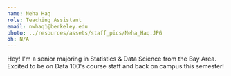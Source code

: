 ```yaml
---
name: Neha Haq
role: Teaching Assistant
email: nwhaq1@berkeley.edu
photo: ../resources/assets/staff_pics/Neha_Haq.JPG
oh: N/A 
---
```

Hey! I'm a senior majoring in Statistics & Data Science from the Bay Area. Excited to be on Data 100's course staff and back on campus this semester!
